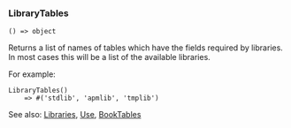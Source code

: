 ### LibraryTables

``` suneido
() => object
```

Returns a list of names of tables which have the fields required by libraries.
In most cases this will be a list of the available libraries.

For example:

``` suneido
LibraryTables()
    => #('stdlib', 'apmlib', 'tmplib')
```

See also:
[Libraries](<Libraries.md>),
[Use](<Use.md>),
[BookTables](<BookTables.md>)